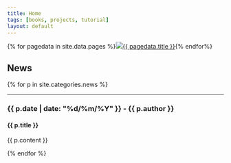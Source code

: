 ```yaml
---
title: Home
tags: [books, projects, tutorial]
layout: default
---
```

{% for pagedata in site.data.pages %}<a href="{{ pagedata.url }}"><img src="img/{{ pagedata.img }}"/>{{ pagedata.title }}</a>{% endfor%}

## News

{% for p in site.categories.news %}
___

### {{ p.date | date: "%d/%m/%Y" }} - {{ p.author }}

#### {{ p.title }}

{{ p.content }}

{% endfor %}
